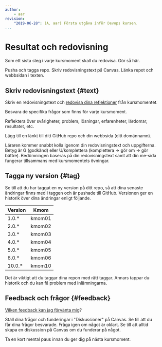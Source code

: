 ```yaml
---
author:
    - aar
revision:
    "2019-06-28": (A, aar) Första utgåva inför Devops kursen.
...
```

Resultat och redovisning
==================================

Som ett sista steg i varje kursmoment skall du redovisa. Gör så här.

<!--more-->

Pusha och tagga repo.
Skriv redovisningstext på Canvas.
Länka repot och webbsidan i texten.

Skriv redovisningstext {#text}
---------------------------------------

Skriv en redovisningstext och [redovisa dina reflektioner](kunskap/att-skriva-en-bra-redovisningstext) från kursmomentet.

Besvara de specifika frågor som finns för varje kursmoment.

Reflektera över svårigheter, problem, lösningar, erfarenheter, lärdomar, resultatet, etc.

Lägg till en länkt till ditt GitHub repo och din webbsida (ditt domännamn).

Läraren kommer snabbt kolla igenom din redovisningstext och uppgifterna. Betyg är G (godkänd) eller U/komplettera (komplettera → gör om → gör bättre). Bedömningen baseras på din redovisningstext samt att din me-sida fungerar tillsammans med kursmomentets övningar.



Tagga ny version {#tag}
---------------------------------------

Se till att du har taggat en ny version på ditt repo, så att dina senaste ändringar finns med i taggen och är pushade till GitHub. Versionen ger en historik över dina ändringar enligt följande.

| Version | Kmom   |
|---------|--------|
| 1.0.*   | kmom01 |
| 2.0.*   | kmom02 |
| 3.0.*   | kmom03 |
| 4.0.*   | kmom04 |
| 5.0.*   | kmom05 |
| 6.0.*   | kmom06 |
| 10.0.*  | kmom10 |

Det är viktigt att du taggar dina repon med rätt taggar. Annars tappar du historik och du kan få problem med inlämningarna.



Feedback och frågor {#feedback}
---------------------------------------

[Vilken feedback kan jag förvänta mig](kurser/faq/vilken-feedback-far-man-pa-inlamningarna)?

Ställ dina frågor och funderingar i "Diskussioner" på Canvas. Se till att du får dina frågor besvarade. Fråga igen om något är oklart. Se till att alltid skapa en diskussion på Canvas om du funderar på något.



Ta en kort mental paus innan du ger dig på nästa kursmoment.
